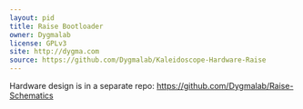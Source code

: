 ```yaml
---
layout: pid
title: Raise Bootloader
owner: Dygmalab
license: GPLv3
site: http://dygma.com
source: https://github.com/Dygmalab/Kaleidoscope-Hardware-Raise
---
```

Hardware design is in a separate repo:
https://github.com/Dygmalab/Raise-Schematics
